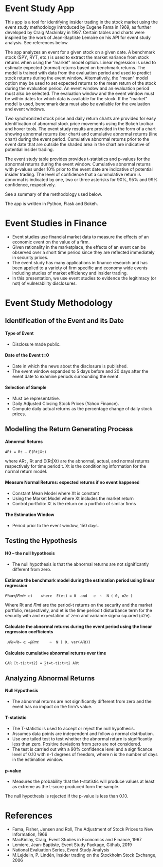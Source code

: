 # Event Study App

This [app](http://jpagan-event-study-app.herokuapp.com/) is a tool for identifying insider trading in the stock market using the event study 
methodology introduced by Eugene Fama in 1969, as further developed by Craig Mackinlay in 1997.
Certain tables and charts were inspired by the work of Jean-Baptiste Lemaire on his API for
event study analysis.  See references below.

The app analyzes an event for a given stock on a given date.  A benchmark stock (SPY, RYT, etc.) is used
to extract the market variance from stock returns when using the "market" model option. Linear regression is used
to estimate expected (normal) returns based on benchmark returns.  The model is trained with data from the
evaluation period and used to predict stock returns during the event window.
Alternatively, the "mean" model option may be used to set expected returns to the mean return of the stock
during the evaluation period.  An event window and an evaluation period must also be selected.  The evaluation 
window and the event window must be within dates for which data is available for the stock.  If the "market"
model is used, benchmark data must also be available for the evaluation and event windows.  

Two synchronized stock price and daily return charts are provided for easy identification of 
abnormal stock price movements using the Bokeh toolbar and hover tools.  The event study results 
are provided in the form of a chart showing abnormal returns (bar chart)
and cumulative abnormal returns (line chart) during the event period.  Cumulative abnormal 
returns prior to the event date that are outside the shaded area in the chart are indicative of 
potential insider trading.

The event study table provides provides t-statistics and p-values for the abnormal returns during
the event window.  Cumulative abnormal returns with p-values under 10% prior to the event date are
indicative of potential insider trading.  The level of confidence that a cummulative return is
abnormal is indicated by one, two or three asterisks for 90%, 95% and 99% confidence, respectively.

See a summary of the methodology used below.

The app is written in Python, Flask and Bokeh.  


# Event Studies in Finance

- Event studies use financial market data to measure the effects of an economic event on the value of a firm.
- Given rationality in the marketplace, the effects of an event can be observed over a short time period since they are reflected immediately in security prices. 
- The event study has many applications in finance research and has been applied to a variety of firm specific and economy wide events including studies of market efficiency and insider trading.
- In this presentation, we use event studies to evidence the legitimacy (or not) of vulnerability disclosures.

# Event Study Methodology

## Identification of the Event and its Date

#### Type of Event 
- Disclosure made public.

#### Date of the Event t=0
- Date in which the news about the disclosure is published.
- The event window expanded to 5 days before and 20 days after the event date to examine periods surrounding the event.

#### Selection of Sample
- Must be representative.
- Daily Adjusted Closing Stock Prices (Yahoo Finance).
- Compute daily actual returns as the percentage change of daily stock prices.

## Modelling the Return Generating Process

#### Abnormal Returns
	ARt = Rt – E(Rt|Xt) 
where ARt , Rt and E(Rt|Xt) are the abnormal, actual, and normal returns respectively for time period t.  Xt is the conditioning information for the normal return model.

#### Measure Normal Returns: expected returns if no event happened
- Constant Mean Model where Xt is constant
- Using the Market Model where Xt includes the market return
- Control portfolio: Xt is the return on a portfolio of similar firms

#### The Estimation Window
- Period prior to the event window, 150 days.

## Testing the Hypothesis

#### H0 – the null hypothesis
- The null hypothesis is that the abnormal returns are not significantly different from zero.

#### Estimate the benchmark model during the estimation period using linear regression
	𝑅𝑡=⍺+𝛽𝑅𝑚𝑡+ et	 where	E(et) = 0  and   e  ~  N ( 0, σ2e )
Where Rt and 𝑅𝑚𝑡 are  the period-t returns on the security and the market portfolio, respectively, and et is the time period t disturbance term for the security with and expectation of zero and variance sigma squared (σ2e).

#### Calculate the abnormal returns during the event period using the linear regression coefficients
	 𝐴𝑅𝑡=𝑅𝑡− ⍺ −𝛽𝑅𝑚𝑡	 ~  N ( 0, var(𝐴𝑅𝑡))

#### Calculate cumulative abnormal returns over time
	CAR [t-t1:t+t2] = ∑t=t-t1:t+t2 ARt

## Analyzing Abnormal Returns

#### Null Hypothesis
- The abnormal returns are not significantly different from zero and the event has no impact on the firm’s value.

#### T-statistic 
- The T-statistic is used to accept or reject the null hypothesis. 
- Assumes data points are independent and follow a normal distribution.
- Use one tailed test to test whether the abnormal return is significantly less than zero. Positive deviations from zero are not considered.
- The test is carried out with a 90% confidence level and a significance level of 0.10 with n-1 degrees of freedom, where n is the number of days in the estimation window. 

#### p-value 
- Measures the probability that the t-statistic will produce values at least as extreme as the t-score produced form the sample. 

The null hypothesis is rejected if the p-value is less than 0.10. 

# References

- Fama, Fisher, Jensen and Roll, The Adjustment of Stock Prices to New Information, 1969
- MacKinlay, Craig, Event Studies in Economics and Finance, 1997
- Lemiere, Jean-Baptiste, Event Study Package, Github, 2019
- National Evaluation Series, Event Study Analysis
- M.Lejdelin, P. Lindén, Insider trading on the Stockholm Stock Exchange, 2006 

